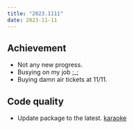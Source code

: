 ```yaml
---
title: "2023.1111"
date: 2023-11-11
---
```


## Achievement

- Not any new progress.
- Busying on my job ;_;
- Buying damn air tickets at 11/11.

## Code quality
- Update package to the latest. [karaoke](#2148@andy840119)